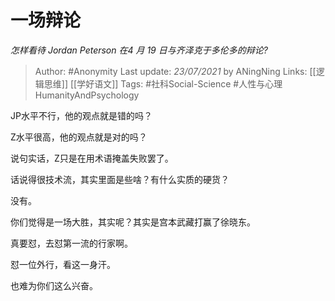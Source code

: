 # 一场辩论
*怎样看待 Jordan Peterson 在4 月 19 日与齐泽克于多伦多的辩论?*

> Author: #Anonymity 
Last update: *23/07/2021* by ANingNing
Links: [[逻辑思维]] [[学好语文]]
Tags: #社科Social-Science #人性与心理HumanityAndPsychology 

 
JP水平不行，他的观点就是错的吗？

Z水平很高，他的观点就是对的吗？

说句实话，Z只是在用术语掩盖失败罢了。

话说得很技术流，其实里面是些啥？有什么实质的硬货？

没有。

你们觉得是一场大胜，其实呢？其实是宫本武藏打赢了徐晓东。

真要怼，去怼第一流的行家啊。

怼一位外行，看这一身汗。

也难为你们这么兴奋。



